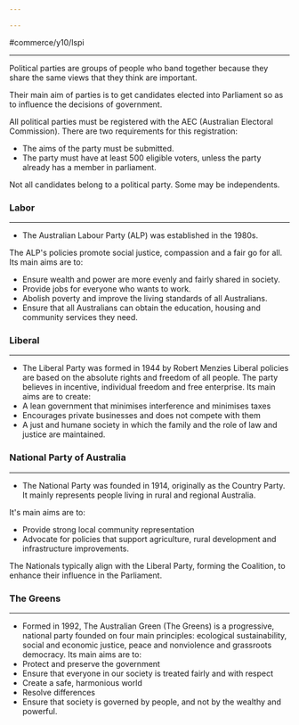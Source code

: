 ```yaml
---

---
```

#commerce/y10/lspi 

---
Political parties are groups of people who band together because they share the same views that they think are important.

Their main aim of parties is to get candidates elected into Parliament so as to influence the decisions of government.

All political parties must be registered with the AEC (Australian Electoral Commission). There are two requirements for this registration:
- The aims of the party must be submitted.
- The party must have at least 500 eligible voters, unless the party already has a member in parliament.

Not all candidates belong to a political party. Some may be independents.


### Labor
---
- The Australian Labour Party (ALP) was established in the 1980s.

The ALP's policies promote social justice, compassion and a fair go for all. Its main aims are to:
- Ensure wealth and power are more evenly and fairly shared in society.
- Provide jobs for everyone who wants to work.
- Abolish poverty and improve the living standards of all Australians.
- Ensure that all Australians can obtain the education, housing and community services they need.

### Liberal
---
- The Liberal Party was formed in 1944 by Robert Menzies
Liberal policies are based on the absolute rights and freedom of all people. The party believes in incentive, individual freedom and free enterprise. Its main aims are to create:
- A lean government that minimises interference and minimises taxes
- Encourages private businesses and does not compete with them
- A just and humane society in which the family and the role of law and justice are maintained.

### National Party of Australia
---
- The National Party was founded in 1914, originally as the Country Party. It mainly represents people living in rural and regional Australia.

It's main aims are to:
- Provide strong local community representation
- Advocate for policies that support agriculture, rural development and infrastructure improvements.

The Nationals typically align with the Liberal Party, forming the Coalition, to enhance their influence in the Parliament.

### The Greens
---
- Formed in 1992, The Australian Green (The Greens) is a progressive, national party founded on four main principles: ecological sustainability, social and economic justice, peace and nonviolence and grassroots democracy.
Its main aims are to:
- Protect and preserve the government
- Ensure that everyone in our society is treated fairly and with respect
- Create a safe, harmonious world
- Resolve differences
- Ensure that society is governed by people, and not by the wealthy and powerful.

